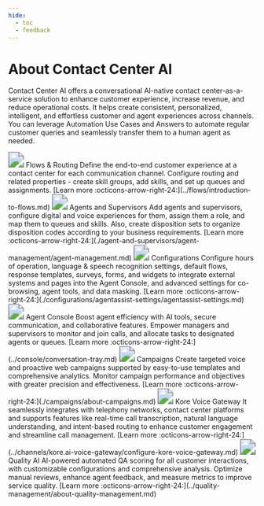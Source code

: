 ```yaml
---
hide:
  - toc
  - feedback
---
```

# About Contact Center AI
Contact Center AI offers a conversational AI-native contact center-as-a-service solution to enhance customer experience, increase revenue, and reduce operational costs. It helps create consistent, personalized, intelligent, and effortless customer and agent experiences across channels. You can leverage Automation Use Cases and Answers to automate regular customer queries and seamlessly transfer them to a human agent as needed.

<kr-grid type="g2">
    <kr-grid-item>
        <img src="../images/sa-unified-dataflow.svg" style="zoom:200%;"></img>
        <kr-grid-title>Flows & Routing</kr-grid-title>
        <kr-grid-desc>Define the end-to-end customer experience at a contact center for each communication channel. Configure routing and related properties - create skill groups, add skills, and set up queues and assignments.</kr-grid-desc>
        [Learn more :octicons-arrow-right-24:](../flows/introduction-to-flows.md)
    </kr-grid-item>
    <kr-grid-item>
        <img src="../images/sa-unified-users.svg" style="zoom:200%;"></img>
        <kr-grid-title>Agents and Supervisors</kr-grid-title>
        <kr-grid-desc>Add agents and supervisors, configure digital and voice experiences for them, assign them a role, and map them to queues and skills. Also, create disposition sets to organize disposition codes according to your business requirements.</kr-grid-desc>
        [Learn more :octicons-arrow-right-24:](./agent-and-supervisors/agent-management/agent-management.md)
    </kr-grid-item>
    <kr-grid-item>
        <img src="../images/sa-unified-configurations.svg" style="zoom:200%;"></img>
        <kr-grid-title>Configurations</kr-grid-title>
        <kr-grid-desc>Configure hours of operation, language & speech recognition settings, default flows, response templates, surveys, forms, and widgets to integrate external systems and pages into the Agent Console, and advanced settings for co-browsing, agent tools, and data masking.</kr-grid-desc>
        [Learn more :octicons-arrow-right-24:](./configurations/agentassist-settings/agentassist-settings.md)
    </kr-grid-item>
    <kr-grid-item>
        <img src="../images/sa-agent-console.svg" style="zoom:200%;"></img>
        <kr-grid-title>Agent Console</kr-grid-title>
        <kr-grid-desc>Boost agent efficiency with AI tools, secure communication, and collaborative features. Empower managers and supervisors to monitor and join calls, and allocate tasks to designated agents or queues.</kr-grid-desc>
        [Learn more :octicons-arrow-right-24:](../console/conversation-tray.md)
    </kr-grid-item>
    <kr-grid-item>
        <img src="../images/campaigns.svg" style="zoom:200%;"></img>
        <kr-grid-title>Campaigns</kr-grid-title>
        <kr-grid-desc>Create targeted voice and proactive web campaigns supported by easy-to-use templates and comprehensive analytics. Monitor campaign performance and objectives with greater precision and effectiveness.</kr-grid-desc>
        [Learn more :octicons-arrow-right-24:](./campaigns/about-campaigns.md)
    </kr-grid-item>
    <kr-grid-item>
        <img src="../images/voice-gateway.svg" style="zoom:200%;"></img>
        <kr-grid-title>Kore Voice Gateway</kr-grid-title>
        <kr-grid-desc>It seamlessly integrates with telephony networks, contact center platforms and supports features like real-time call transcription, natural language understanding, and intent-based routing to enhance customer engagement and streamline call management.</kr-grid-desc>
        [Learn more :octicons-arrow-right-24:](../channels/kore.ai-voice-gateway/configure-kore-voice-gateway.md)
    </kr-grid-item>
    <kr-grid-item>
        <img src="../images/quality-management.svg" style="zoom:200%;"></img>
        <kr-grid-title>Quality AI</kr-grid-title>
        <kr-grid-desc>AI-powered automated QA scoring for all customer interactions, with customizable configurations and comprehensive analysis. Optimize manual reviews, enhance agent feedback, and measure metrics to improve service quality.</kr-grid-desc>
        [Learn more :octicons-arrow-right-24:](../quality-management/about-quality-management.md)
    </kr-grid-item>
</kr-grid>